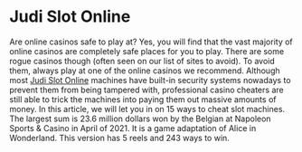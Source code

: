 # Judi Slot Online
Are online casinos safe to play at? Yes, you will find that the vast majority of online casinos are completely safe places for you to play. There are some rogue casinos though (often seen on our list of sites to avoid). To avoid them, always play at one of the online casinos we recommend.
Although most [Judi Slot Online](https://informativojuridico.com/) machines have built-in security systems nowadays to prevent them from being tampered with, professional casino cheaters are still able to trick the machines into paying them out massive amounts of money. In this article, we will let you in on 15 ways to cheat slot machines.
The largest sum is 23.6 million dollars won by the Belgian at Napoleon Sports & Casino in April of 2021. It is a game adaptation of Alice in Wonderland. This version has 5 reels and 243 ways to win.
